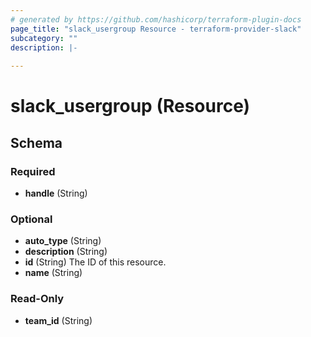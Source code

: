 ```yaml
---
# generated by https://github.com/hashicorp/terraform-plugin-docs
page_title: "slack_usergroup Resource - terraform-provider-slack"
subcategory: ""
description: |-
  
---
```


# slack_usergroup (Resource)





<!-- schema generated by tfplugindocs -->
## Schema

### Required

- **handle** (String)

### Optional

- **auto_type** (String)
- **description** (String)
- **id** (String) The ID of this resource.
- **name** (String)

### Read-Only

- **team_id** (String)


